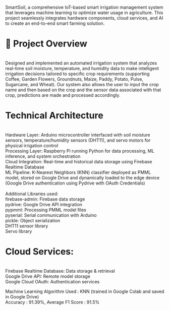 SmartSoil, a comprehensive IoT-based smart irrigation management system that leverages machine learning to optimize water usage in agriculture. This project seamlessly integrates hardware components, cloud services, and AI to create an end-to-end smart farming solution.
<br>
<h1>🌱 Project Overview </h1> <br>
Designed and implemented an automated irrigation system that analyzes real-time soil moisture, temperature, and humidity data to make intelligent irrigation decisions tailored to specific crop requirements (supporting Coffee, Garden Flowers, Groundnuts, Maize, Paddy, Potato, Pulse, Sugarcane, and Wheat). Our system also allows the user to input the crop name and then based on the crop and the sensor data associated with that crop, predictions are made and processed accordingly.
<br> 

<h1> Technical Architecture </h1> <br>
Hardware Layer: Arduino microcontroller interfaced with soil moisture sensors, temperature/humidity sensors (DHT11), and servo motors for physical irrigation control <br>
Processing Layer: Raspberry Pi running Python for data processing, ML inference, and system orchestration <br>
Cloud Integration: Real-time and historical data storage using Firebase Realtime Database <br>
ML Pipeline: K-Nearest Neighbors (KNN) classifier deployed as PMML model, stored on Google Drive and dynamically loaded to the edge device (Google Drive authentication using Pydrive with OAuth Credentials) <br>

<br>
Additional Libraries used: <br>
firebase-admin: Firebase data storage <br>
pydrive: Google Drive API integration <br>
pypmml: Processing PMML model files <br>
pyserial: Serial communication with Arduino <br>
pickle: Object serialization <br>
DHT11 sensor library <br>
Servo library <br>

<h1> Cloud Services: </h1> <br>
Firebase Realtime Database: Data storage & retrieval <br>
Google Drive API: Remote model storage <br>
Google Cloud OAuth: Authentication services <br>

Machine Learning Algorithm Used : KNN (trained in Google Colab and saved in Google Drive) <br>
Accuracy : 91.39%, Average F1 Score : 91.5% <br>
